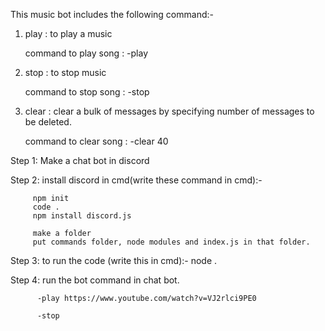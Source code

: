 This music bot includes the following command:-

1. play :  to play a music 

    command to play song :    -play 
    
2. stop :  to stop music

    command to stop song :    -stop
    
3. clear : clear a bulk of messages by specifying number of messages to be deleted. 

    command to clear song :   -clear 40
    
    
Step 1:  Make a chat bot in discord
    
Step 2:
        install discord in cmd(write these command in cmd):-

         npm init 
         code .
         npm install discord.js

         make a folder 
         put commands folder, node modules and index.js in that folder.

Step 3:
         to run the code (write this in cmd):- 
         node .  
         
Step 4: run the bot command in chat bot.

          -play https://www.youtube.com/watch?v=VJ2rlci9PE0
          
          -stop
          
 
